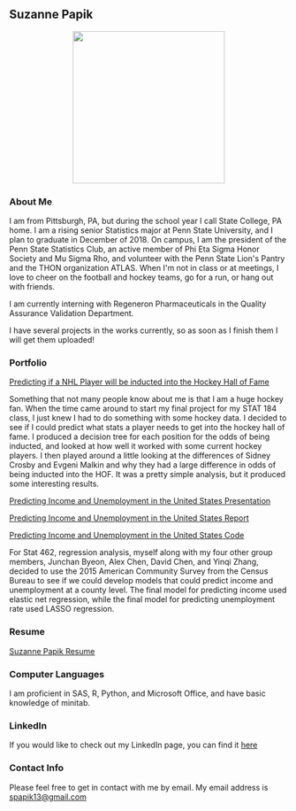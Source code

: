 ## Suzanne Papik

<p align="center">
<img src="https://github.com/smpapik/smpapik.github.io/blob/master/SP.PNG?raw=true" width="275">
</p>

### About Me
I am from Pittsburgh, PA, but during the school year I call State College, PA home. I am a rising senior Statistics major at Penn State University, and I plan to graduate in December of 2018. On campus, I am the president of the Penn State Statistics Club, an active member of Phi Eta Sigma Honor Society and Mu Sigma Rho, and volunteer with the Penn State Lion's Pantry and the THON organization ATLAS. When I'm not in class or at meetings, I love to cheer on the football and hockey teams, go for a run, or hang out with friends.

I am currently interning with Regeneron Pharmaceuticals in the Quality Assurance Validation Department.

I have several projects in the works currently, so as soon as I finish them I will get them uploaded!

### Portfolio

[Predicting if a NHL Player will be inducted into the Hockey Hall of Fame](https://smpapik.github.io/FinalProject184/FinalMarkdown) 

Something that not many people know about me is that I am a huge hockey fan. When the time came around to start my final project for my STAT 184 class, I just knew I had to do something with some hockey data. I decided to see if I could predict what stats a player needs to get into the hockey hall of fame. I produced a decision tree for each position for the odds of being inducted, and looked at how well it worked with some current hockey players. I then played around a little looking at the differences of Sidney Crosby and Evgeni Malkin and why they had a large difference in odds of being inducted into the HOF. It was a pretty simple analysis, but it produced some interesting results.

[Predicting Income and Unemployment in the United States Presentation]()

[Predicting Income and Unemployment in the United States Report]()

[Predicting Income and Unemployment in the United States Code]()

For Stat 462, regression analysis, myself along with my four other group members, Junchan Byeon, Alex Chen, David Chen, and Yinqi Zhang, decided to use the 2015 American Community Survey from the Census Bureau to see if we could develop models that could predict income and unemployment at a county level. The final model for predicting income used elastic net regression, while the final model for predicting unemployment rate used LASSO regression.  

### Resume
[Suzanne Papik Resume](https://smpapik.github.io/SuzannePapik.pdf)

### Computer Languages
I am proficient in SAS, R, Python, and Microsoft Office, and have basic knowledge of minitab.

### LinkedIn
If you would like to check out my LinkedIn page, you can find it [here](https://www.linkedin.com/in/suzanne-papik-6958a9125/)

### Contact Info
Please feel free to get in contact with me by email. My email address is spapik13@gmail.com


